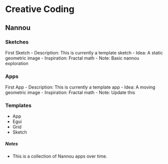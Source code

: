 # Creative Coding

## Nannou

### Sketches

First Sketch
	- Description: This is currently a template sketch
	- Idea: A static geometric image
	- Inspiration: Fractal math
	- Note: Basic nannou exploration

### Apps

First App
	- Description: This is currently a template app
	- Idea: A moving geometric image
	- Inspiration: Fractal math
	- Note: Update this

### Templates

- App
- Egui
- Grid
- Sketch


##### Notes
- This is a collection of Nannou apps over time.

